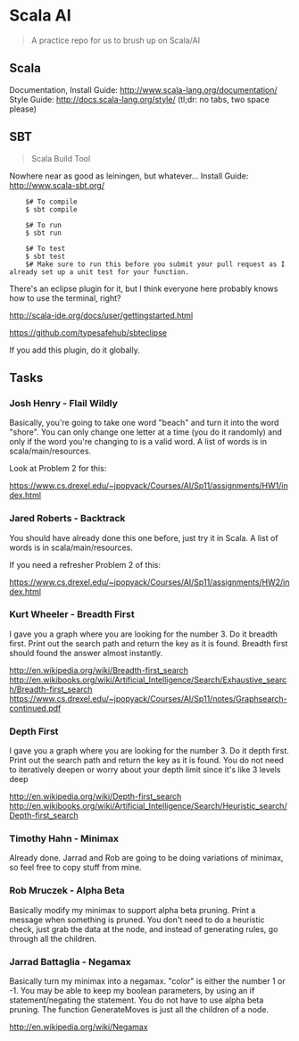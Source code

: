 # Scala AI

> A practice repo for us to brush up on Scala/AI

## Scala
Documentation, Install Guide: http://www.scala-lang.org/documentation/
Style Guide: http://docs.scala-lang.org/style/ (tl;dr: no tabs, two space please)

## SBT

> Scala Build Tool

Nowhere near as good as leiningen, but whatever...
Install Guide: http://www.scala-sbt.org/

```
    $# To compile
    $ sbt compile

    $# To run
    $ sbt run

    $# To test
    $ sbt test
    $# Make sure to run this before you submit your pull request as I already set up a unit test for your function.
```

There's an eclipse plugin for it, but I think everyone here probably knows how to use the terminal, right?

http://scala-ide.org/docs/user/gettingstarted.html

https://github.com/typesafehub/sbteclipse

If you add this plugin, do it globally.

## Tasks

### Josh Henry - Flail Wildly

Basically, you're going to take one word "beach" and turn it into the word "shore". You can only change one letter at a time (you do it randomly) and only if the word you're changing to is a valid word. A list of words is in scala/main/resources.

Look at Problem 2 for this:

https://www.cs.drexel.edu/~jpopyack/Courses/AI/Sp11/assignments/HW1/index.html

### Jared Roberts - Backtrack

You should have already done this one before, just try it in Scala. A list of words is in scala/main/resources.

If you need a refresher Problem 2 of this:

https://www.cs.drexel.edu/~jpopyack/Courses/AI/Sp11/assignments/HW2/index.html

### Kurt Wheeler - Breadth First

I gave you a graph where you are looking for the number 3. Do it breadth first. Print out the search path and return the key as it is found. Breadth first should found the answer almost instantly.

http://en.wikipedia.org/wiki/Breadth-first_search
http://en.wikibooks.org/wiki/Artificial_Intelligence/Search/Exhaustive_search/Breadth-first_search
https://www.cs.drexel.edu/~jpopyack/Courses/AI/Sp11/notes/Graphsearch-continued.pdf

### Depth First

I gave you a graph where you are looking for the number 3. Do it depth first. Print out the search path and return the key as it is found. You do not need to iteratively deepen or worry about your depth limit since it's like 3 levels deep

http://en.wikipedia.org/wiki/Depth-first_search
http://en.wikibooks.org/wiki/Artificial_Intelligence/Search/Heuristic_search/Depth-first_search

### Timothy Hahn - Minimax
Already done. Jarrad and Rob are going to be doing variations of minimax, so feel free to copy stuff from mine.

### Rob Mruczek - Alpha Beta
Basically modify my minimax to support alpha beta pruning. Print a message when something is pruned. You don't need to do a heuristic check, just grab the data at the node, and instead of generating rules, go through all the children.

### Jarrad Battaglia - Negamax
Basically turn my minimax into a negamax. "color" is either the number 1 or -1. You may be able to keep my boolean parameters, by using an if statement/negating the statement. You do not have to use alpha beta pruning. The function GenerateMoves is just all the children of a node.

http://en.wikipedia.org/wiki/Negamax

